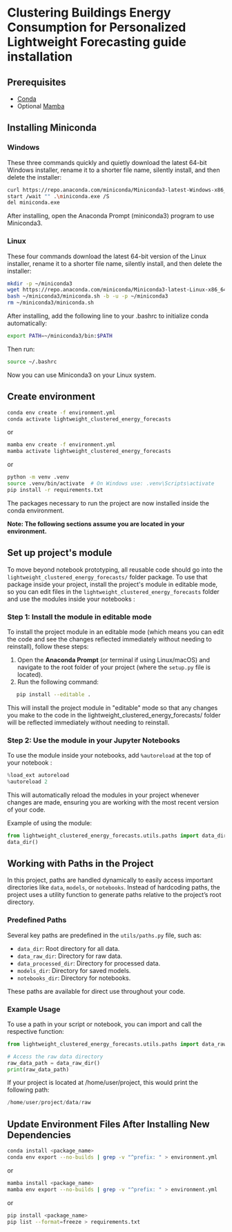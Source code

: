 # Clustering Buildings Energy Consumption for Personalized Lightweight Forecasting guide installation

## Prerequisites

- [Conda](https://docs.conda.io/projects/conda/en/latest/user-guide/install/download.html)
- Optional [Mamba](https://mamba.readthedocs.io/en/latest/)

## Installing Miniconda
### Windows

These three commands quickly and quietly download the latest 64-bit Windows installer, rename it to a shorter file name, silently install, and then delete the installer:

``` bash
curl https://repo.anaconda.com/miniconda/Miniconda3-latest-Windows-x86_64.exe -o miniconda.exe
start /wait "" .\miniconda.exe /S
del miniconda.exe
```
After installing, open the Anaconda Prompt (miniconda3) program to use Miniconda3.

### Linux

These four commands download the latest 64-bit version of the Linux installer, rename it to a shorter file name, silently install, and then delete the installer:

``` bash
mkdir -p ~/miniconda3
wget https://repo.anaconda.com/miniconda/Miniconda3-latest-Linux-x86_64.sh -O ~/miniconda3/miniconda.sh
bash ~/miniconda3/miniconda.sh -b -u -p ~/miniconda3
rm ~/miniconda3/miniconda.sh
```
After installing, add the following line to your .bashrc to initialize conda automatically:

``` bash
export PATH=~/miniconda3/bin:$PATH
```
Then run:
``` bash
source ~/.bashrc
```

Now you can use Miniconda3 on your Linux system.

## Create environment

```bash
conda env create -f environment.yml
conda activate lightweight_clustered_energy_forecasts
```

or 

```bash
mamba env create -f environment.yml
mamba activate lightweight_clustered_energy_forecasts
```
or 

```bash
python -m venv .venv
source .venv/bin/activate  # On Windows use: .venv\Scripts\activate
pip install -r requirements.txt
```

The packages necessary to run the project are now installed inside the conda environment.

**Note: The following sections assume you are located in your environment.**

## Set up project's module

To move beyond notebook prototyping, all reusable code should go into the `lightweight_clustered_energy_forecasts/` folder package. To use that package inside your project, install the project's module in editable mode, so you can edit files in the `lightweight_clustered_energy_forecasts` folder and use the modules inside your notebooks :

### Step 1: Install the module in editable mode

To install the project module in an editable mode (which means you can edit the code and see the changes reflected immediately without needing to reinstall), follow these steps:

1. Open the **Anaconda Prompt** (or terminal if using Linux/macOS) and navigate to the root folder of your project (where the `setup.py` file is located).
2. Run the following command:

```bash
   pip install --editable .
```
This will install the project module in "editable" mode so that any changes you make to the code in the lightweight_clustered_energy_forecasts/ folder will be reflected immediately without needing to reinstall.

### Step 2: Use the module in your Jupyter Notebooks

To use the module inside your notebooks, add `%autoreload` at the top of your notebook :

```python
%load_ext autoreload
%autoreload 2
```
This will automatically reload the modules in your project whenever changes are made, ensuring you are working with the most recent version of your code.

Example of using the module:

```python
from lightweight_clustered_energy_forecasts.utils.paths import data_dir
data_dir()
```
## Working with Paths in the Project

In this project, paths are handled dynamically to easily access important directories like `data`, `models`, or `notebooks`. Instead of hardcoding paths, the project uses a utility function to generate paths relative to the project’s root directory.

### Predefined Paths

Several key paths are predefined in the `utils/paths.py` file, such as:

- `data_dir`: Root directory for all data.
- `data_raw_dir`: Directory for raw data.
- `data_processed_dir`: Directory for processed data.
- `models_dir`: Directory for saved models.
- `notebooks_dir`: Directory for notebooks.

These paths are available for direct use throughout your code.

### Example Usage

To use a path in your script or notebook, you can import and call the respective function:

```python
from lightweight_clustered_energy_forecasts.utils.paths import data_raw_dir

# Access the raw data directory
raw_data_path = data_raw_dir()
print(raw_data_path)
```
If your project is located at /home/user/project, this would print the following path:

```python
/home/user/project/data/raw
```

## Update Environment Files After Installing New Dependencies

```bash
conda install <package_name>
conda env export --no-builds | grep -v "^prefix: " > environment.yml
```

or 

```bash
mamba install <package_name>
mamba env export --no-builds | grep -v "^prefix: " > environment.yml
```
or 

```bash
pip install <package_name>
pip list --format=freeze > requirements.txt
```